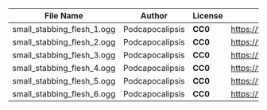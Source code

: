 | File Name        | Author   | License   | Link                            |
|------------------|----------|-----------|---------------------------------|
| small_stabbing_flesh_1.ogg | Podcapocalipsis | **CC0** | https://freesound.org/people/Podcapocalipsis/sounds/521030/ |
| small_stabbing_flesh_2.ogg | Podcapocalipsis | **CC0** | https://freesound.org/people/Podcapocalipsis/sounds/521030/ |
| small_stabbing_flesh_3.ogg | Podcapocalipsis | **CC0** | https://freesound.org/people/Podcapocalipsis/sounds/521030/ |
| small_stabbing_flesh_4.ogg | Podcapocalipsis | **CC0** | https://freesound.org/people/Podcapocalipsis/sounds/521030/ |
| small_stabbing_flesh_5.ogg | Podcapocalipsis | **CC0** | https://freesound.org/people/Podcapocalipsis/sounds/521030/ |
| small_stabbing_flesh_6.ogg | Podcapocalipsis | **CC0** | https://freesound.org/people/Podcapocalipsis/sounds/521030/ |
